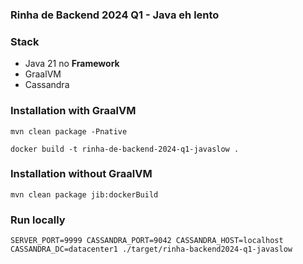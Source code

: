 ### Rinha de Backend 2024 Q1 - Java eh lento

### Stack

* Java 21 no **Framework**
* GraalVM
* Cassandra

### Installation with GraalVM

```
mvn clean package -Pnative

docker build -t rinha-de-backend-2024-q1-javaslow .
```

### Installation without GraalVM

`mvn clean package jib:dockerBuild`


### Run locally

`SERVER_PORT=9999 CASSANDRA_PORT=9042 CASSANDRA_HOST=localhost CASSANDRA_DC=datacenter1 ./target/rinha-backend2024-q1-javaslow`